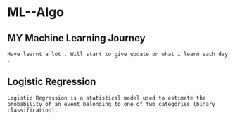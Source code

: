 # ML--Algo

## MY Machine Learning Journey 

``` Started my ML journey on the 1st of october . 
Have learnt a lot . Will start to give update on what i learn each day .
```

## Logistic Regression
```
Logistic Regression is a statistical model used to estimate the probability of an event belonging to one of two categories (binary classification).
```
